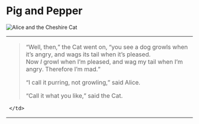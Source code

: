 
# Pig and Pepper

![Alice and the Cheshire Cat](https://www.gutenberg.org/files/19778/19778-h/images/p084.png)
<table>
  <tr>
    <td>

> “Well, then,” the Cat went on, “you see a dog growls when it’s angry, and wags its tail when it’s pleased.  
> Now *I* growl when I’m pleased, and wag my tail when I’m angry. Therefore I’m mad.”  
>
> “I call it purring, not growling,” said Alice.  
>
> “Call it what you like,” said the Cat.

    </td>
  </tr>
</table>
